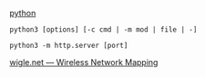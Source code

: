 [python](https://www.python.org/downloads/)

```shell
python3 [options] [-c cmd | -m mod | file | -]
```

```shell
python3 -m http.server [port]
```

[wigle.net — Wireless Network Mapping](https://wigle.net)